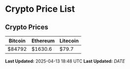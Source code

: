# Crypto Price List

## Crypto Prices
| Bitcoin | Ethereum | Litecoin |
| ------- | -------- | -------- |
| $84792 | $1630.6 | $79.7 |
**Last Updated:** 2025-04-13 18:48 UTC
**Last Updated:** $DATE$
